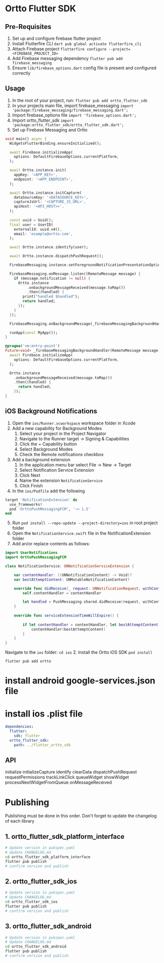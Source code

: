 # Ortto Flutter SDK


## Pre-Requisites

1. Set up and configure firebase flutter project
2. Install Flutterfire CLI `dart pub global activate flutterfire_cli`
3. Attach Firebase project `flutterfire configure --project=<FIREBASE_PROJECT_ID>`
4. Add Firebase messaging dependency `flutter pub add firebase_messaging`
5. Ensure `lib/firebase_options.dart` config file is present and configured correctly


## Usage

1. In the root of your project, run: `flutter pub add ortto_flutter_sdk`
2. In your projects main file, import firebase_messaging `import 'package:firebase_messaging/firebase_messaging.dart';`
3. Import firebase_options file `import 'firebase_options.dart';`
4. Import ortto_flutter_sdk `import 'package:ortto_flutter_sdk/ortto_flutter_sdk.dart';`
5. Set up Firebase Messaging and Ortto 

```dart
void main() async {
  WidgetsFlutterBinding.ensureInitialized();

  await Firebase.initializeApp(
    options: DefaultFirebaseOptions.currentPlatform,
  );

  await Ortto.instance.init(
    appKey: '<APP_KEY>',
    endpoint: '<APP_ENDPOINT>',
  );

  await Ortto.instance.initCapture(
    dataSourceKey: '<DATASOURCE_KEY>',
    captureJsUrl: '<CAPTURE_JS_URL>',
    apiHost: '<API_HOST>>',
  );
  
  const uuid = Uuid();
  final user = UserID(
    externalId: uuid.v4(),
    email: 'example@ortto.com',
  );

  await Ortto.instance.identify(user);

  await Ortto.instance.dispatchPushRequest();

  FirebaseMessaging.instance.setForegroundNotificationPresentationOptions(badge: true, alert: true, sound: true);

  FirebaseMessaging.onMessage.listen((RemoteMessage message) {
    if (message.notification != null) {
      Ortto.instance
          .onbackgroundMessageReceived(message.toMap())
          .then((handled) {
        print("handled $handled");
        return handled;
      });
    }
  });

  FirebaseMessaging.onBackgroundMessage(_firebaseMessagingBackgroundHandler);

  runApp(const MyApp());
}

@pragma('vm:entry-point')
Future<void> _firebaseMessagingBackgroundHandler(RemoteMessage message) async {
  await Firebase.initializeApp(
    options: DefaultFirebaseOptions.currentPlatform,
  );

  Ortto.instance
    .onbackgroundMessageReceived(message.toMap())
    .then((handled) {
      return handled;
    });
}

```


## iOS Background Notifications

1. Open the `ios/Runner.xcworkspace` workspace folder in Xcode
2. Add a new capability for Background Modes
   1. Select your project in the Project Navigator
   2. Navigate to the Runner target -> Signing & Capabilities
   3. Click the + Capability button
   4. Select Background Modes
   5. Check the Remote notifications checkbox
3. Add a background extension
   1. In the application menu bar select File -> New -> Target
   2. Select Notification Service Extension
   3. Click Next
   4. Name the extension `NotificationService`
   5. Click Finish
4. In the `ios/Podfile` add the following
```ruby
target 'NotificationExtension' do
  use_frameworks!
  pod 'OrttoPushMessagingFCM', '~> 1.5'
end 
```
5. Run `pod install --repo-update --project-directory=ios` in root project folder
6. Open the `NotificationService.swift` file in the NotificationExtension folder
7. Add an/or replace contents as follows:

```swift 
import UserNotifications
import OrttoPushMessagingFCM

class NotificationService: UNNotificationServiceExtension {

    var contentHandler: ((UNNotificationContent) -> Void)?
    var bestAttemptContent: UNMutableNotificationContent?

    override func didReceive(_ request: UNNotificationRequest, withContentHandler contentHandler: @escaping (UNNotificationContent) -> Void) {
        self.contentHandler = contentHandler

        let handled = PushMessaging.shared.didReceive(request, withContentHandler: contentHandler)        
    }
    
    override func serviceExtensionTimeWillExpire() {
    
        if let contentHandler = contentHandler, let bestAttemptContent =  bestAttemptContent {
            contentHandler(bestAttemptContent)
        }
    }
}
```


Navigate to the `ios` folder: `cd ios`
2. Install the Ortto iOS SDK `pod install `


```
flutter pub add ortto
```

# install android google-services.json file 
# install ios .plist file


```yaml
dependencies:
  flutter:
    sdk: flutter
  ortto_flutter_sdk:
    path: ../flutter_ortto_sdk
```

## API

initialize
initializeCapture
identify
clearData
dispatchPushRequest
requestPermissions
trackLinkClick
queueWidget
showWidget
processNextWidgetFromQueue
onMessageReceived

# Publishing

Publishing must be done in this order.
Don't forget to update the changelog of each library

## 1. ortto_flutter_sdk_platform_interface
```bash 
# Update version in pubspec.yaml
# Update CHANGELOG.md 
cd ortto_flutter_sdk_platform_interface
flutter pub publish
# confirm version and publish
```

## 2. ortto_flutter_sdk_ios
```bash
# Update version in pubspec.yaml
# Update CHANGELOG.md 
cd ortto_flutter_sdk_ios
flutter pub publish
# confirm version and publish
```

## 3. ortto_flutter_sdk_android
```bash
# Update version in pubspec.yaml
# Update CHANGELOG.md 
cd ortto_flutter_sdk_android
flutter pub publish
# confirm version and publish
```